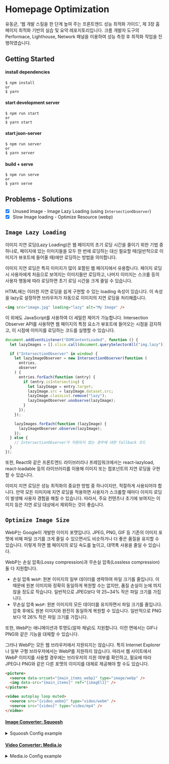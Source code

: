 # Homepage Optimization

유동균, '웹 개발 스킬을 한 단계 높여 주는 프론트엔드 성능 최적화 가이드', 제 3장 홈페이지 최적화 기반의 실습 및 요약 레포지토리입니다. 크롬 개발자 도구의 Performace, Lighthouse, Network 패널을 이용하여 성능 측정 후 최적화 작업을 진행하였습니다.

## Getting Started

#### install dependencies

```
$ npm install
or
$ yarn
```

#### start development server

```
$ npm run start
or
$ yarn start
```

#### start json-server

```
$ npm run server
or
$ yarn server
```

#### build + serve

```
$ npm run serve
or
$ yarn serve
```

## Problems - Solutions

- [x] Unused Image - Image Lazy Loading (using `IntersectionObserver`)
- [x] Slow Image loading - Optimize Resource (webp)

## `Image Lazy Loading`

이미지 지연 로딩(Lazy Loading)은 웹 페이지의 초기 로딩 시간을 줄이기 위한 기법 중 하나로, 페이지에 있는 이미지들을 모두 한 번에 로딩하는 대신 필요할 때(일반적으로 이미지가 뷰포트에 들어올 때)에만 로딩하는 방법을 의미합니다.

이미지 지연 로딩은 특히 이미지가 많이 포함된 웹 페이지에서 유용합니다. 페이지 로딩 시 사용자에게 처음으로 보여지는 이미지들만 로딩하고, 나머지 이미지는 스크롤 등의 사용자 행동에 따라 로딩하면 초기 로딩 시간을 크게 줄일 수 있습니다.

HTML에는 이러한 지연 로딩을 쉽게 구현할 수 있는 loading 속성이 있습니다. 이 속성을 lazy로 설정하면 브라우저가 자동으로 이미지의 지연 로딩을 처리해줍니다.

```html
<img src="image.jpg" loading="lazy" alt="My Image" />
```

이 외에도 JavaScript를 사용하여 더 세밀한 제어가 가능합니다. Intersection Observer API를 사용하면 웹 페이지의 특정 요소가 뷰포트에 들어오는 시점을 감지하고, 이 시점에 이미지를 로딩하는 코드를 실행할 수 있습니다.

```javascript
document.addEventListener("DOMContentLoaded", function () {
  let lazyImages = [].slice.call(document.querySelectorAll("img.lazy"));

  if ("IntersectionObserver" in window) {
    let lazyImageObserver = new IntersectionObserver(function (
      entries,
      observer
    ) {
      entries.forEach(function (entry) {
        if (entry.isIntersecting) {
          let lazyImage = entry.target;
          lazyImage.src = lazyImage.dataset.src;
          lazyImage.classList.remove("lazy");
          lazyImageObserver.unobserve(lazyImage);
        }
      });
    });

    lazyImages.forEach(function (lazyImage) {
      lazyImageObserver.observe(lazyImage);
    });
  } else {
    // IntersectionObserver가 지원되지 않는 경우에 대한 fallback 코드
  }
});
```

또한, React와 같은 프론트엔드 라이브러리나 프레임워크에서는 react-lazyload, react-loadable 등의 라이브러리를 이용해 이미지 또는 컴포넌트의 지연 로딩을 구현할 수 있습니다.

이미지 지연 로딩은 성능 최적화의 중요한 방법 중 하나이지만, 적절하게 사용되어야 합니다. 만약 모든 이미지에 지연 로딩을 적용하면 사용자가 스크롤할 때마다 이미지 로딩이 발생해 사용자 경험을 해칠 수 있습니다. 따라서, 주요 컨텐츠나 초기에 보여지는 이미지 등은 지연 로딩 대상에서 제외하는 것이 좋습니다.

## `Optimize Image Size`

WebP는 Google이 개발한 이미지 포맷입니다. JPEG, PNG, GIF 등 기존의 이미지 포맷에 비해 파일 크기를 크게 줄일 수 있으면서도 비슷하거나 더 좋은 품질을 유지할 수 있습니다. 이렇게 하면 웹 페이지의 로딩 속도를 높이고, 대역폭 사용을 줄일 수 있습니다.

WebP는 손실 압축(Lossy compression)과 무손실 압축(Lossless compression) 둘 다 지원합니다.

- 손실 압축 `WebP`: 원본 이미지의 일부 데이터를 생략하여 파일 크기를 줄입니다. 이 때문에 원본 이미지와 정확히 동일하게 복원할 수는 없지만, 품질 손실이 눈에 띄지 않을 정도로 작습니다. 일반적으로 JPEG보다 약 25~34% 작은 파일 크기를 가집니다.
- 무손실 압축 `WebP`: 원본 이미지의 모든 데이터를 유지하면서 파일 크기를 줄입니다. 압축 후에도 원본 이미지와 완전히 동일하게 복원할 수 있습니다. 일반적으로 PNG보다 약 26% 작은 파일 크기를 가집니다.

또한, WebP는 애니메이션과 투명도(알파 채널)도 지원합니다. 이런 면에서는 GIF나 PNG와 같은 기능을 대체할 수 있습니다.

그러나 WebP는 모든 웹 브라우저에서 지원되지는 않습니다. 특히 Internet Explorer나 일부 구형 브라우저에서는 WebP를 지원하지 않습니다. 따라서 웹 사이트에서 WebP 이미지를 사용할 경우에는 브라우저의 지원 여부를 확인하고, 필요에 따라 JPEG나 PNG와 같은 다른 포맷의 이미지를 대체로 제공해야 할 수도 있습니다.

```html
<picture>
  <source data-srcset="{main_items_webp}" type="image/webp" />
  <img data-src="{main_items}" ref="{imagEl1}" />
</picture>

<video autoplay loop muted>
  <source src="{video_webm}" type="video/webm" />
  <source src="{video}" type="video/mp4" />
</video>
```

#### [Image Converter: Squoosh](https://squoosh.app/)

<details>
<summary>Squoosh Config example</summary>

![image](https://github.com/jiheon788/react-query-realworld/assets/90181028/71caaa06-5474-4281-8db2-2ea9260a1e9b)

</details>

#### [Video Converter: Media.io](https://convert.media.io/app/)

<details>
<summary>Media.io Config example</summary>

![image](https://github.com/jiheon788/react-query-realworld/assets/90181028/f1e7935f-7800-4a49-a6d0-de6a2417fbb0)

</details>
